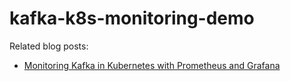 # kafka-k8s-monitoring-demo
Related blog posts:
- [Monitoring Kafka in Kubernetes with Prometheus and Grafana](https://vkontech.com/monitoring-kafka-in-kubernetes-with-prometheus-and-grafana/)
